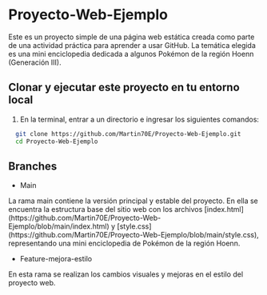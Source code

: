 # Proyecto-Web-Ejemplo

Este es un proyecto simple de una página web estática creada como parte de una actividad práctica para aprender a usar GitHub. La temática elegida es una mini enciclopedia dedicada a algunos Pokémon de la región Hoenn (Generación III).
## Clonar y ejecutar este proyecto en tu entorno local

1. En la terminal, entrar a un directorio e ingresar los siguientes comandos:

```bash
  git clone https://github.com/Martin70E/Proyecto-Web-Ejemplo.git
  cd Proyecto-Web-Ejemplo
```
    
## Branches
- Main
<p>La rama main contiene la versión principal y estable del proyecto. En ella se encuentra la estructura base del sitio web con los archivos [index.html](https://github.com/Martin70E/Proyecto-Web-Ejemplo/blob/main/index.html) y [style.css](https://github.com/Martin70E/Proyecto-Web-Ejemplo/blob/main/style.css), representando una mini enciclopedia de Pokémon de la región Hoenn.</p>

- Feature-mejora-estilo
<p>En esta rama se realizan los cambios visuales y mejoras en el estilo del proyecto web.</p>
